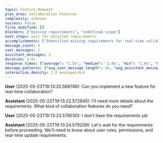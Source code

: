 ```yaml
---
topic: Feature Request
plan_area: Collaboration Features
complexity: unknown
success: False
files_modified: []
blockers: ["missing requirements", "undefined scope"]
next_steps: wait for detailed requirements
accomplishments: ["Identified missing requirements for real-time collaboration feature", "Blocked feature implementation pending further details"]
message_count: 4
user_messages: 2
assistant_messages: 2
duration: 4.0s
response_times: {"average": "1.5s", "median": "2.0s", "min": "1.0s", "max": "2.0s"}
message_patterns: {"avg_user_message_length": 46, "avg_assistant_message_length": 115, "total_tokens_estimate": 79}
interaction_density: 1.0 messages/min
---
```


**User** (2025-05-23T19:13:20.568746):
Can you implement a new feature for real-time collaboration?

**Assistant** (2025-05-23T19:13:22.572945):
I'll need more details about the requirements. What kind of collaboration features do you need?

**User** (2025-05-23T19:13:23.578030):
I don't have the requirements yet

**Assistant** (2025-05-23T19:13:24.579208):
Let's wait for the requirements before proceeding. We'll need to know about user roles, permissions, and real-time update requirements.

